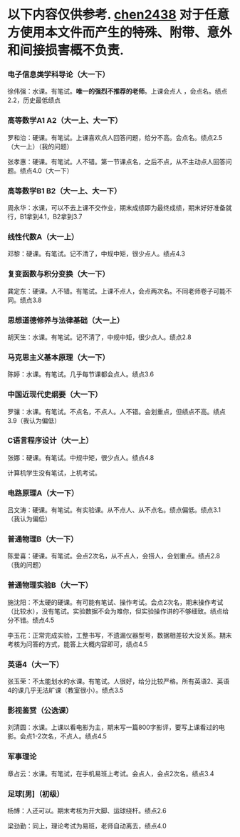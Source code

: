 # 以下内容仅供参考. [chen2438](https://github.com/chen2438) 对于任意方使用本文件而产生的特殊、附带、意外和间接损害概不负责.

### 电子信息类学科导论（大一下）

徐伟强：水课。有笔试。**唯一的强烈不推荐的老师**。上课会点人 ，会点名。绩点2.2，历史最低绩点

### 高等数学A1 A2（大一上、大一下）

罗和治：硬课。有笔试。上课喜欢点人回答问题，给分不高。会点名。绩点2.5（大一上）（我的问题）

张孝惠：硬课。有笔试。人不错。第一节课点名，之后不点，从不主动点人回答问题。绩点4.0（大一下）

### 高等数学B1 B2（大一上、大一下）

周永华：水课，可以不去上课不交作业，期末成绩即为最终成绩，期末好好准备就行，B1拿到4.1，B2拿到3.7  

### 线性代数A（大一上）

邓黎：硬课。有笔试。记不清了，中规中矩，很少点人。绩点4.3

### 复变函数与积分变换（大一下）

龚定东：硬课。人不错。有笔试。上课不点人，会点两次名。不同老师卷子可能不同。绩点3.8

### 思想道德修养与法律基础（大一上）

胡天生：水课。有笔试。记不清了，中规中矩，很少点人。绩点2.8

### 马克思主义基本原理（大一下）

陈婷：水课。有笔试。几乎每节课都会点人。绩点3.6

### 中国近现代史纲要（大一下）

罗骧：水课。有笔试。不点名，不点人。人不错。会划重点，但绩点不高。绩点3.9（我认为偏低）

### C语言程序设计（大一上）

张娜：硬课。有笔试。中规中矩，很少点人。绩点4.8

计算机学生没有笔试，上机考试。

### 电路原理A（大一下）

吕文涛：硬课。有笔试。有实验课。从不点人、从不点名。绩点偏低。绩点3.1（我认为偏低）

### 普通物理B（大一下）

陈爱喜：硬课。有笔试。会点2次名，从不点人，会捞人，会划重点。绩点2.8（我的问题）

### 普通物理实验B（大一下）

施沈阳：不太硬的硬课。有可能有笔试、操作考试。会点2次名，期末操作考试（比较水），没有笔试。实验数据不会为难你，但实验操作讲的不够细致。绩点给分不错。绩点4.5  

李玉花：正常完成实验，工整书写，不遗漏仪器型号，数据相差较大没关系。期末考核为问答的方式，能答上大概内容即可，绩点4.5  

### 英语4（大一下）

张玉荣：不太能划水的水课。有笔试。人很好，给分比较严格。所有英语2、英语4的课几乎无法旷课（教室很小）。绩点3.5

### 影视鉴赏（公选课）

刘清圆：水课。上课以看电影为主，期末写一篇800字影评，要写上课看过的电影。会点1-2次名，不点人。绩点4.5

### 军事理论

章占云：水课。有笔试，在手机易班上考试。会点人，会点2次名。绩点3.4

### 足球[男]（初级）

杨博：人还可以。期末考核为开大脚、运球绕杆。绩点2.6  

梁劲勤：同上，理论考试为易班，老师自动离去，绩点4.0  
